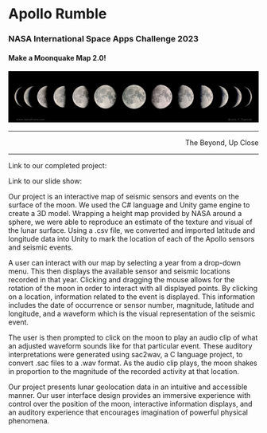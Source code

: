 # Apollo Rumble
### NASA International Space Apps Challenge 2023
#### Make a Moonquake Map 2.0!

![image info](moonPhases.jpg)

---
<p align="right">The Beyond, Up Close</p>

---

Link to our completed project:

Link to our slide show:


Our project is an interactive map of seismic sensors and events on the surface of the moon. We used the C# language and Unity game engine to create a 3D model. 
Wrapping a height map provided by NASA around a sphere, we were able to reproduce an estimate of the texture and visual of the lunar surface. 
Using a .csv file, we converted and imported latitude and longitude data into Unity to mark the location of each of the Apollo sensors and seismic events. 

A user can interact with our map by selecting a year from a drop-down menu. This then displays the available sensor and seismic locations recorded in that year. 
Clicking and dragging the mouse allows for the rotation of the moon in order to interact with all displayed points. By clicking on a location, information related 
to the event is displayed. This information includes the date of occurrence or sensor number, magnitude, latitude and longitude, and a waveform which is the visual 
representation of the seismic event.

The user is then prompted to click on the moon to play an audio clip of what an adjusted waveform sounds like for that particular event. These auditory interpretations were generated using sac2wav, a C language project, to convert .sac files to a .wav format. As the audio clip plays, the moon shakes in proportion to the magnitude of the recorded activity at that location.

Our project presents lunar geolocation data in an intuitive and accessible manner. Our user interface design provides an immersive experience with control over the position of the moon, interactive information displays, and an auditory experience that encourages imagination of powerful physical phenomena.
